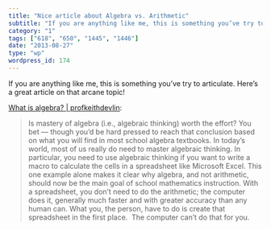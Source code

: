 ```yaml
---
title: "Nice article about Algebra vs. Arithmetic"
subtitle: "If you are anything like me, this is something you’ve try to articulate. Here’s a great article on t..."
category: "1"
tags: ["618", "650", "1445", "1446"]
date: "2013-08-27"
type: "wp"
wordpress_id: 174
---
```

If you are anything like me, this is something you’ve try to articulate. Here’s a great article on that arcane topic!

[What is algebra? | profkeithdevlin](http://profkeithdevlin.org/2011/11/20/what-is-algebra/):

> Is mastery of algebra (i.e., algebraic thinking) worth the effort? You bet — though you’d be hard pressed to reach that conclusion based on what you will find in most school algebra textbooks. In today’s world, most of us really do need to master algebraic thinking. In particular, you need to use algebraic thinking if you want to write a macro to calculate the cells in a spreadsheet like Microsoft Excel. This one example alone makes it clear why algebra, and not arithmetic, should now be the main goal of school mathematics instruction. With a spreadsheet, you don’t need to do the arithmetic; the computer does it, generally much faster and with greater accuracy than any human can. What you, the person, have to do is create that spreadsheet in the first place.  The computer can’t do that for you.